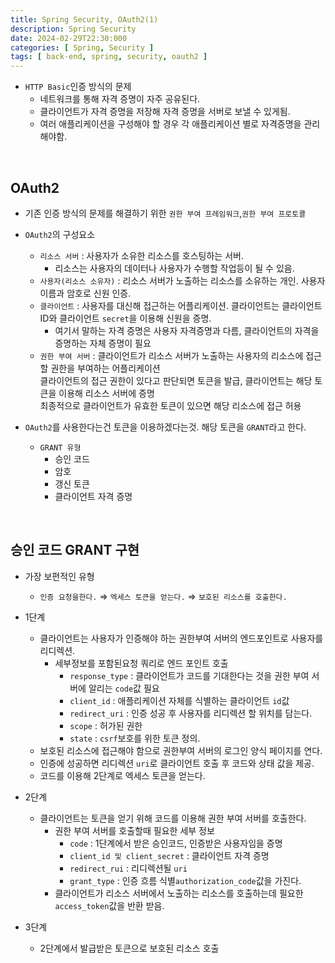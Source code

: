 ```yaml
---
title: Spring Security, OAuth2(1)
description: Spring Security
date: 2024-02-29T22:30:000
categories: [ Spring, Security ]
tags: [ back-end, spring, security, oauth2 ]
---
```


- ```HTTP Basic```인증 방식의 문제
  - 네트워크를 통해 자격 증명이 자주 공유된다.
  - 클라이언트가 자격 증명을 저장해 자격 증명을 서버로 보낼 수 있게됨.
  - 여러 애플리케이션을 구성해야 할 경우 각 애플리케이션 별로 자격증명을 관리 해야함.

<br>

<h2>OAuth2</h2>

- 기존 인증 방식의 문제를 해결하기 위한 ```권한 부여 프레임워크```,```권한 부여 프로토콜```

- ```OAuth2```의 구성요소
  - ```리소스 서버``` : 사용자가 소유한 리소스를 호스팅하는 서버.
    - 리소스는 사용자의 데이터나 사용자가 수행할 작업등이 될 수 있음.
  - ```사용자(리소스 소유자)``` : 리소스 서버가 노출하는 리소스를 소유하는 개인. 사용자 이름과 암호로 신원 인증.
  - ```클라이언트``` : 사용자를 대신해 접근하는 어플리케이션. 클라이언트는 클라이언트 ID와 클라이언트 ```secret```을 이용해 신원을 증명.
    - 여기서 말하는 자격 증명은 사용자 자격증명과 다름, 클라이언트의 자격을 증명하는 자체 증명이 필요
  - ```권한 부여 서버``` : 클라이언트가 리소스 서버가 노출하는 사용자의 리소스에 접근할 권한을 부여하는 어플리케이션<br>
    클라이언트의 접근 권한이 있다고 판단되면 토큰을 발급, 클라이언트는 해당 토큰을 이용해 리소스 서버에 증명<br>
    최종적으로 클라이언트가 유효한 토큰이 있으면 해당 리소스에 접근 허용


- ```OAuth2```를 사용한다는건 토큰을 이용하겠다는것. 해당 토큰을 ```GRANT```라고 한다.
  - ```GRANT 유형```
    - 승인 코드
    - 암호
    - 갱신 토큰
    - 클라이언트 자격 증명

<br>


<h2> 승인 코드 GRANT 구현 </h2>

- 가장 보편적인 유형
  - ```인증 요청을한다.``` ⇒ ```엑세스 토큰을 얻는다.``` ⇒ ```보호된 리소스를 호출한다.```


- 1단계
  - 클라이언트는 사용자가 인증해야 하는 권한부여 서버의 엔드포인트로 사용자를 리디렉션.
    - 세부정보를 포함된요청 쿼리로 엔드 포인트 호출
      - ```response_type``` : 클라이언트가 코드를 기대한다는 것을 권한 부여 서버에 알리는 ```code```값 필요
      - ```client_id``` : 애플리케이션 자체를 식별하는 클라이언트 ```id```값
      - ```redirect_uri``` : 인증 성공 후 사용자를 리디렉션 할 위치를 담는다.
      - ```scope``` : 허가된 권한
      - ```state``` : ```csrf```보호를 위한 토큰 정의.
  - 보호된 리소스에 접근해야 함으로 권한부여 서버의 로그인 양식 페이지를 연다.
  - 인증에 성공하면 리디렉션 ```uri```로 클라이언트 호출 후 코드와 상태 값을 제공.
  - 코드를 이용해 2단계로 엑세스 토큰을 얻는다.


- 2단계
  - 클라이언트는 토큰을 얻기 위해 코드를 이용해 권한 부여 서버를 호출한다.
    - 권한 부여 서버를 호출할때 필요한 세부 정보
      - ```code``` : 1단계에서 받은 승인코드, 인증받은 사용자임을 증명
      - ```client_id 및 client_secret``` : 클라이언트 자격 증명
      - ```redirect_rui``` : 리디렉션될 ```uri```
      - ```grant_type``` : 인증 흐름 식별```authorization_code```값을 가진다.
    - 클라이언트가 리소스 서버에서 노출하는 리소스를 호출하는데 필요한 ```access_token```값을 반환 받음.


- 3단계
  - 2단계에서 발급받은 토큰으로 보호된 리소스 호출
